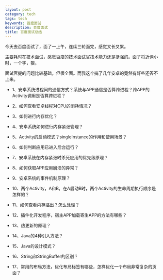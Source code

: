 ```yaml
---
layout: post
category: tech
tags: tech
keywords: 百度面试
description: 百度面试
title: 百度面试总结
---
```


今天去百度面试了，面了一上午，连续三轮面完，感觉又长又累。

主要耗时在技术面试，感觉百度的技术面试官技术能力还是挺强的。面了将近俩小时，一个字，狠。

面试官提的问题比较基础，但很全面。而我这个搞了几年安卓的竟然有好些还答不上来。

* 1、安卓系统进程间的通信方式？系统与APP通信是否算跨进程？跨APP的Activity调用是否算跨进程？

* 2、如何查看安卓线程对CPU的消耗情况？

* 3、如何进行内存优化？

* 4、安卓系统如何进行内存紧张管理？

* 5、Activity的启动模式？singleInstance的作用和使用场景？

* 6、如何判断应用已进入后台运行？

* 7、安卓系统在内存紧张时杀死应用的优先级原理？

* 8、如何获取APP应用崩溃的异常？

* 9、安卓系统的事件机制原理？

* 10、两个Activity，A和B，在A启动B时，两个Activity的生命周期执行顺序是怎样的？

* 11、如何查看内存溢出？怎么处理？

* 12、插件化开发程序，宿主APP加载寄生APP的方法有哪些？

* 13、热更新的原理？

* 14、Java的4种引入方法？

* 15、Java的设计模式？

* 16、String和StringBuffer的区别？

* 17、常用的布局方法，优化布局标签有哪些，怎样优化一个布局非常复杂的页面？

